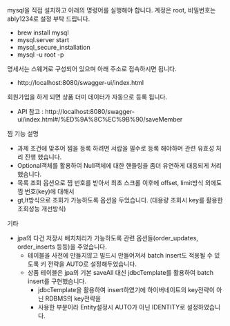mysql을 직접 설치하고 아래의 명령어를 실행해야 합니다.
계정은 root, 비밀번호는 ably1234로 설정 부탁 드립니다.
 - brew install mysql
 - mysql.server start
 - mysql_secure_installation
 - mysql -u root -p

명세서는 스웨거로 구성되어 있으며 아래 주소로 접속하시면 됩니다.
 - http://localhost:8080/swagger-ui/index.html

회원가입을 하게 되면 상품 더미 데이터가 자동으로 등록 됩니다.
 - API 참고 : http://localhost:8080/swagger-ui/index.html#/%ED%9A%8C%EC%9B%90/saveMember

찜 기능 설명
 - 과제 조건에 맞추어 찜을 등록 하려면 서랍을 필수로 등록 해야하며 관련 유효성 처리 진행 했습니다.
 - Optional객체를 활용하여 Null객체에 대한 핸들링을 좀더 유연하게 대응되게 처리 했습니다.
 - 목록 조회 옵션으로 찜 번호를 받아서 최초 스크롤 이후에 offset, limit방식 외에도 찜 번호(key)에 대해서 
 - gt,lt방식으로 조회가 가능하도록 옵션을 두었습니다. (대용량 조회시 key를 활용한 조회성능 개선방식)

기타
 - jpa의 다건 저장시 배치처리가 가능하도록 관련 옵션들(order_updates, order_inserts 등등)을 주었습니다. 
   - 테이블을 사전에 만들지않고 빌드시 만들어져서 batch insert도 적용될 수 있도록 키 전략을 AUTO로 설정해두었습니다.
   - 상품 테이블은 jpa의 기본 saveAll 대신 jdbcTemplate를 활용하여 batch insert를 구현했습니다. 
     - jdbcTemplate을 활용하여 insert하였기에 하이버네이트의 key전략이 아닌 RDBMS의 key전략을 
     - 사용한 부분이라 Entity설정시 AUTO가 아닌 IDENTITY로 설정하였습니다.


